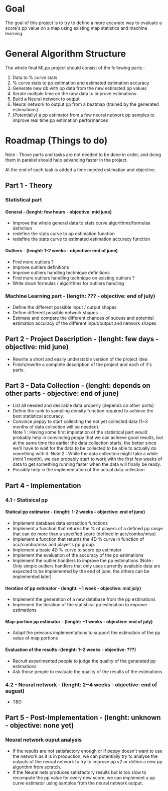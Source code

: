 # Goal
The goal of this project is to try to define a more accurate way to evaluate a score's pp value on a map using existing map statistics and machine learning.


# General Algorithm Structure
The whole final MLpp project should consist of the following parts :
1. Data to % curve stats
2. % curve stats to pp estimation and estimated estimation accuracy
3. Generate new db with pp data from the new estimated pp values
4. Iterate multiple time on the new data to improve estimations
5. Build a Neural network to output
6. Neural network to output pp from a beatmap (trained by the generated estimations)
7. (Potentially) a pp estimator from a few neural network pp samples to improve real time pp estimation performances


# Roadmap (Things to do)
Note : Those parts and tasks are not needed to be done in order, and doing them in parallel should help advancing faster in the project.

At the end of each task is added a time needed estimation and objective.

## Part 1 - Theory

### Statistical part
#### General - (lenght: few hours - objective: mid june)
- Improve the whole general data to stats curve algorithms/formulas definition
- redefine the stats curve to pp estimation function
- redefine the stats curve to estimated estimation accuracy function

#### Outliers - (lenght: 1-2 weeks - objective: end of june)
- Find more outliers ?
- Improve outliers definitions
- Improve outliers handling technique definitions
- Find more outliers handling technique on existing outliers ?
- Write down formulas / algorithms for outliers handling

### Machine Learning part - (length: ??? - objective: end of july)
- Define the different possible input / output shapes
- Define different possible network shapes
- Estimate and compare the different chances of sucess and potential estimation accuracy of the different input/output and network shapes


## Part 2 - Project Description - (lenght: few days - objective: mid june)
- Rewrite a short and easily understable version of the project idea
- Finish/rewrite a complete description of the project and each of it's parts.


## Part 3 - Data Collection - (lenght: depends on other parts - objective: end of june)
- List all needed and desirable data properly (depends on other parts)
- Define the rank to sampling density function required to achieve the best statistical accuracy.
- Convince peppy to start collecting the not yet collected data (1~3 months of data collection will be needed).  
Note 1 : Having some first impletation of the statistical part would probably help in convincing peppy that we can achieve good results, but at the same time the earlier the data collection starts, the better since we'll have to wait for the data to be collected to be able to actually do something with it.
Note 2 : While the data collection might take a while (mini 1 month), we can probably start to work with the first few weeks of data to get something running faster when the data will finally be ready.
- Possibly help in the implementation of the actual data collection


## Part 4 - Implementation
### 4.1 - Statisical pp
#### Statical pp estimator - (lenght: 1-2 weeks - objective: end of june)
- Implement database data extraction functions
- Implement a function that returns the % of players of a defined pp range that can do more than a specified score (defined in acc/combo/miss)
- Implement a function that returns the 4D % curve in function of acc/combo/miss and player's pp group.
- Implement a basic 4D % curve to score pp estimator
- Implement the evaluation of the accuracy of the pp estimations
- Implement the outlier handlers to improve the pp estimations (Note : Only simple outliers handlers that only uses currently available data are expected to be implemented by the end of june, the others can be implemented later)
#### Iteration of pp estimator - (lenght: ~1 week - objective: mid july)
- Implement the generation of a new database from the pp estimations
- Implement the iteration of the statistical pp estimation to improve estimations
#### Map-portion pp estimator - (lenght: ~1 weeks - objective: end of july)
- Adapt the previous implementations to support the estimation of the pp value of map portions
#### Evaluation of the results -(lenght: 1~2 weeks - objective: ???)
- Recruit experimented people to judge the quality of the generated pp estimations
- Ask those people to evaluate the quality of the results of the estimations


### 4.2 - Neural network - (lenght: 2~4 weeks - objective: end of august)
- TBD


## Part 5 - Post-Implementation - (lenght: unknown - objective: none yet)
### Neural network ouput analysis
- If the results are not satisfactory enough or if peppy doesn't want to use the network as it is in production, we can potentially try to analyse the outputs of the neural network to try to improve pp v2 or define a new pp algorithm from scratch.
- If the Neural nets produces satisfactory results but is too slow to recompute the pp value for every new score, we can implement a pp curve estimator using samples from the neural network output.
